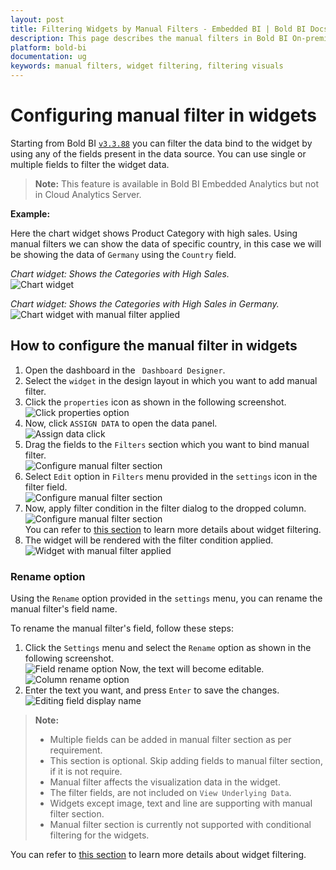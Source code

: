 ```yaml
---
layout: post
title: Filtering Widgets by Manual Filters - Embedded BI | Bold BI Docs
description: This page describes the manual filters in Bold BI On-premise version where fields can be added into filter section of a widget to apply filter based on them.
platform: bold-bi
documentation: ug
keywords: manual filters, widget filtering, filtering visuals
---
```


# Configuring manual filter in widgets

Starting from Bold BI [`v3.3.88`](https://www.boldbi.com/release-history/enterprise/3-3#3-3-88) you can filter the data bind to the widget by using any of the fields present in the data source. You can use single or multiple fields to filter the widget data. 

> **Note:** This feature is available in Bold BI Embedded Analytics but not in Cloud Analytics Server.

**Example:**

Here the chart widget shows Product Category with high sales. Using manual filters we can show the data of specific country, in this case we will be showing the data of `Germany` using the `Country` field.

*Chart widget: Shows the Categories with High Sales.* <br>
 ![Chart widget](/static/assets/visualizing-data/working-with-widgets/images/manual-filter-not-applied-in-chart.png)

*Chart widget: Shows the Categories with High Sales in Germany.*<br>
 ![Chart widget with manual filter applied](/static/assets/visualizing-data/working-with-widgets/images/manual-filter-applied-in-chart.png)

## How to configure the manual filter in widgets

1.	Open the dashboard in the ` Dashboard Designer`. 
2.	Select the  `widget` in the design layout in which you want to add manual filter. 
3.	Click the `properties` icon as shown in the following screenshot.<br>
 ![Click properties option](/static/assets/visualizing-data/working-with-widgets/images/manual-filter-properties-icon.png)
4.	Now, click `ASSIGN DATA` to open the data panel.<br>
 ![Assign data click](/static/assets/visualizing-data/working-with-widgets/images/manual-filter-assigndata.png)
5.	Drag the fields to the `Filters` section which you want to bind manual filter.<br>
 ![Configure manual filter section](/static/assets/visualizing-data/working-with-widgets/images/manual-filter-column-dropped.png)
6. Select `Edit` option in `Filters` menu provided in the `settings` icon in the filter field.<br>
 ![Configure manual filter section](/static/assets/visualizing-data/working-with-widgets/images/manual-filter-settings-icon.png)
7.  Now, apply filter condition in the filter dialog to the dropped column. <br>
 ![Configure manual filter section](/static/assets/visualizing-data/working-with-widgets/images/manual-filter-dialog.png)<br>
  You can refer to [this section](/visualizing-data/working-with-widgets/configuring-widget-filters/) to learn more details about widget filtering.
8.	The widget will be rendered with the filter condition applied. 
 ![Widget with manual filter applied](/static/assets/visualizing-data/working-with-widgets/images/manual-filter-applied-in-designer.png)

### Rename option

Using the `Rename` option provided in the `settings` menu, you can rename the manual filter's field name. 

To rename the manual filter's field, follow these steps:
1.	Click the `Settings` menu and select the `Rename` option as shown in the following screenshot.<br>
 ![Field rename option](/static/assets/visualizing-data/working-with-widgets/images/manual-filter-settings-rename.png)
Now, the text will become editable. <br>
 ![Column rename option](/static/assets/visualizing-data/working-with-widgets/images/manual-filter-settings-rename-editable.png)
2.	Enter the text you want, and press `Enter` to save the changes.<br>
 ![Editing field display name](/static/assets/visualizing-data/working-with-widgets/images/manual-filter-settings-renamed.png)

> **Note:**
>   * Multiple fields can be added in manual filter section as per requirement.
>   * This section is optional. Skip adding fields to manual filter section, if it is not require.
>   * Manual filter affects the visualization data in the widget.
>   * The filter fields, are not included on `View Underlying Data`.
>   * Widgets except image, text and line are supporting with manual filter section.
>   * Manual filter section is currently not supported with conditional filtering for the widgets. 

You can refer to [this section](/visualizing-data/working-with-widgets/configuring-widget-filters/) to learn more details about widget filtering. 